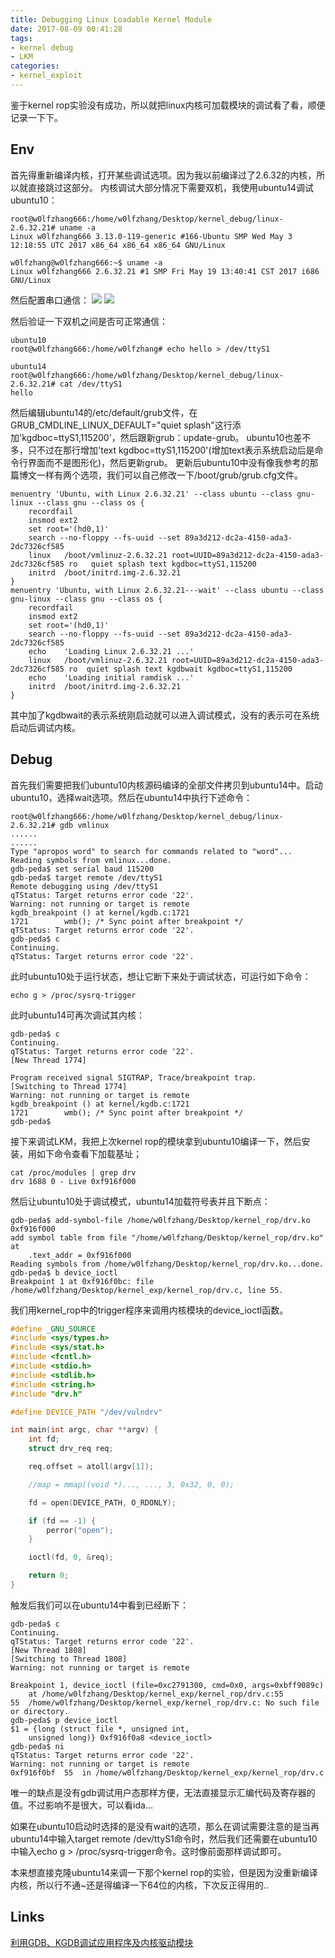 ```yaml
---
title: Debugging Linux Loadable Kernel Module
date: 2017-08-09 00:41:28
tags:
- kernel debug
- LKM
categories:
- kernel_exploit
---
```


鉴于kernel rop实验没有成功，所以就把linux内核可加载模块的调试看了看，顺便记录一下下。

## Env
首先得重新编译内核，打开某些调试选项。因为我以前编译过了2.6.32的内核，所以就直接跳过这部分。
内核调试大部分情况下需要双机，我使用ubuntu14调试ubuntu10：
<!-- more -->
```shell
root@w0lfzhang666:/home/w0lfzhang/Desktop/kernel_debug/linux-2.6.32.21# uname -a
Linux w0lfzhang666 3.13.0-119-generic #166-Ubuntu SMP Wed May 3 12:18:55 UTC 2017 x86_64 x86_64 x86_64 GNU/Linux

w0lfzhang@w0lfzhang666:~$ uname -a
Linux w0lfzhang666 2.6.32.21 #1 SMP Fri May 19 13:40:41 CST 2017 i686 GNU/Linux
```
然后配置串口通信：
<img src="http://of38fq57s.bkt.clouddn.com/u10.PNG">
<img src="http://of38fq57s.bkt.clouddn.com/u14.PNG">

然后验证一下双机之间是否可正常通信：
```shell
ubuntu10
root@w0lfzhang666:/home/w0lfzhang# echo hello > /dev/ttyS1

ubuntu14
root@w0lfzhang666:/home/w0lfzhang/Desktop/kernel_debug/linux-2.6.32.21# cat /dev/ttyS1
hello
```
然后编辑ubuntu14的/etc/default/grub文件，在GRUB_CMDLINE_LINUX_DEFAULT="quiet splash"这行添加'kgdboc=ttyS1,115200'，然后跟新grub：update-grub。
ubuntu10也差不多，只不过在那行增加'text kgdboc=ttyS1,115200'(增加text表示系统启动后是命令行界面而不是图形化)，然后更新grub。
更新后ubuntu10中没有像我参考的那篇博文一样有两个选项，我们可以自己修改一下/boot/grub/grub.cfg文件。
```shell
menuentry 'Ubuntu, with Linux 2.6.32.21' --class ubuntu --class gnu-linux --class gnu --class os {
	recordfail
	insmod ext2
	set root='(hd0,1)'
	search --no-floppy --fs-uuid --set 89a3d212-dc2a-4150-ada3-2dc7326cf585
	linux	/boot/vmlinuz-2.6.32.21 root=UUID=89a3d212-dc2a-4150-ada3-2dc7326cf585 ro   quiet splash text kgdboc=ttyS1,115200
	initrd	/boot/initrd.img-2.6.32.21
}
menuentry 'Ubuntu, with Linux 2.6.32.21---wait' --class ubuntu --class gnu-linux --class gnu --class os {
	recordfail
	insmod ext2
	set root='(hd0,1)'
	search --no-floppy --fs-uuid --set 89a3d212-dc2a-4150-ada3-2dc7326cf585
	echo	'Loading Linux 2.6.32.21 ...'
	linux	/boot/vmlinuz-2.6.32.21 root=UUID=89a3d212-dc2a-4150-ada3-2dc7326cf585 ro  quiet splash text kgdbwait kgdboc=ttyS1,115200
	echo	'Loading initial ramdisk ...'
	initrd	/boot/initrd.img-2.6.32.21
}
```
其中加了kgdbwait的表示系统刚启动就可以进入调试模式，没有的表示可在系统启动后调试内核。

## Debug
首先我们需要把我们ubuntu10内核源码编译的全部文件拷贝到ubuntu14中。启动ubuntu10，选择wait选项。然后在ubuntu14中执行下述命令：
```shell
root@w0lfzhang666:/home/w0lfzhang/Desktop/kernel_debug/linux-2.6.32.21# gdb vmlinux
......
......
Type "apropos word" to search for commands related to "word"...
Reading symbols from vmlinux...done.
gdb-peda$ set serial baud 115200
gdb-peda$ target remote /dev/ttyS1
Remote debugging using /dev/ttyS1
qTStatus: Target returns error code '22'.
Warning: not running or target is remote
kgdb_breakpoint () at kernel/kgdb.c:1721
1721		wmb(); /* Sync point after breakpoint */
qTStatus: Target returns error code '22'.
gdb-peda$ c
Continuing.
qTStatus: Target returns error code '22'.

```
此时ubuntu10处于运行状态，想让它断下来处于调试状态，可运行如下命令：
```
echo g > /proc/sysrq-trigger
```
此时ubuntu14可再次调试其内核：
```
gdb-peda$ c
Continuing.
qTStatus: Target returns error code '22'.
[New Thread 1774]

Program received signal SIGTRAP, Trace/breakpoint trap.
[Switching to Thread 1774]
Warning: not running or target is remote
kgdb_breakpoint () at kernel/kgdb.c:1721
1721		wmb(); /* Sync point after breakpoint */
gdb-peda$ 
```
接下来调试LKM，我把上次kernel rop的模块拿到ubuntu10编译一下，然后安装，用如下命令查看下加载基址；
```
cat /proc/modules | grep drv
drv 1688 0 - Live 0xf916f000
```
然后让ubuntu10处于调试模式，ubuntu14加载符号表并且下断点：
```
gdb-peda$ add-symbol-file /home/w0lfzhang/Desktop/kernel_rop/drv.ko 0xf916f000
add symbol table from file "/home/w0lfzhang/Desktop/kernel_rop/drv.ko" at
	.text_addr = 0xf916f000
Reading symbols from /home/w0lfzhang/Desktop/kernel_rop/drv.ko...done.
gdb-peda$ b device_ioctl 
Breakpoint 1 at 0xf916f0bc: file /home/w0lfzhang/Desktop/kernel_exp/kernel_rop/drv.c, line 55.
```
我们用kernel_rop中的trigger程序来调用内核模块的device_ioctl函数。
```c
#define _GNU_SOURCE
#include <sys/types.h>
#include <sys/stat.h>
#include <fcntl.h>
#include <stdio.h>
#include <stdlib.h>
#include <string.h>
#include "drv.h"

#define DEVICE_PATH "/dev/vulndrv"

int main(int argc, char **argv) {
	int fd;
	struct drv_req req;

	req.offset = atoll(argv[1]);

	//map = mmap((void *)..., ..., 3, 0x32, 0, 0);

	fd = open(DEVICE_PATH, O_RDONLY); 

	if (fd == -1) {
		perror("open");
	}

	ioctl(fd, 0, &req);

	return 0;
}
```
触发后我们可以在ubuntu14中看到已经断下：
```
gdb-peda$ c
Continuing.
qTStatus: Target returns error code '22'.
[New Thread 1808]
[Switching to Thread 1808]
Warning: not running or target is remote

Breakpoint 1, device_ioctl (file=0xc2791300, cmd=0x0, args=0xbff9089c)
    at /home/w0lfzhang/Desktop/kernel_exp/kernel_rop/drv.c:55
55	/home/w0lfzhang/Desktop/kernel_exp/kernel_rop/drv.c: No such file or directory.
gdb-peda$ p device_ioctl 
$1 = {long (struct file *, unsigned int, 
    unsigned long)} 0xf916f0a8 <device_ioctl>
gdb-peda$ ni
qTStatus: Target returns error code '22'.
Warning: not running or target is remote
0xf916f0bf	55	in /home/w0lfzhang/Desktop/kernel_exp/kernel_rop/drv.c
```
唯一的缺点是没有gdb调试用户态那样方便，无法直接显示汇编代码及寄存器的值。不过影响不是很大，可以看ida...

如果在ubuntu10启动时选择的是没有wait的选项，那么在调试需要注意的是当再ubuntu14中输入target remote /dev/ttyS1命令时，然后我们还需要在ubuntu10中输入echo g > /proc/sysrq-trigger命令。这时像前面那样调试即可。

本来想直接克隆ubuntu14来调一下那个kernel rop的实验，但是因为没重新编译内核，所以行不通~还是得编译一下64位的内核，下次反正得用的..

## Links
[利用GDB、KGDB调试应用程序及内核驱动模块](http://blog.nsfocus.net/gdb-kgdb-debug-application)
